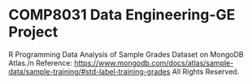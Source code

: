 # COMP8031 Data Engineering-GE Project
R Programming Data Analysis of Sample Grades Dataset on MongoDB Atlas./n
Reference: https://www.mongodb.com/docs/atlas/sample-data/sample-training/#std-label-training-grades
All Rights Reserved.
